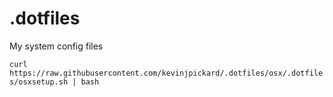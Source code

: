 # .dotfiles
My system config files

`curl https://raw.githubusercontent.com/kevinjpickard/.dotfiles/osx/.dotfiles/osxsetup.sh | bash`

